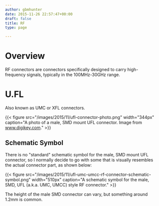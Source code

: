 ```yaml
---
author: gbmhunter
date: 2015-11-26 22:57:47+00:00
draft: false
title: RF
type: page

---
```


# Overview

RF connectors are connectors specifically designed to carry high-frequency signals, typically in the 100MHz-30GHz range.

# U.FL

Also known as UMC or XFL connectors.

{{< figure src="/images/2015/11/ufl-connector-photo.png" width="344px" caption="A photo of a male, SMD mount UFL connector. Image from www.digikey.com."  >}}

## Schematic Symbol

There is no "standard" schematic symbol for the male, SMD mount UFL connector, so I normally decide to go with some that is visually resembles the actual connector part, as shown below:

{{< figure src="/images/2015/11/ufl-umc-umcc-rf-connector-schematic-symbol.png" width="510px" caption="A schematic symbol for the male, SMD, UFL (a.k.a. UMC, UMCC) style RF connector."  >}}

The height of the male SMD connector can vary, but something around 1.2mm is common.
